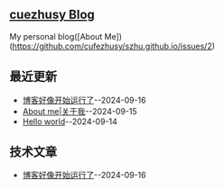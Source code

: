 ## [cuezhusy Blog](https://szhu.github.io/)
My personal blog([About Me])(https://github.com/cufezhusy/szhu.github.io/issues/2)

## 最近更新
- [博客好像开始运行了](https://github.com/cufezhusy/szhu.github.io/issues/3)--2024-09-16
- [About me|关于我](https://github.com/cufezhusy/szhu.github.io/issues/2)--2024-09-15
- [Hello world](https://github.com/cufezhusy/szhu.github.io/issues/1)--2024-09-14
## 技术文章
- [博客好像开始运行了](https://github.com/cufezhusy/szhu.github.io/issues/3)--2024-09-16
